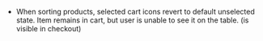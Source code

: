* When sorting products, selected cart icons revert to default unselected state. Item remains in cart, but user is unable to see it on the table. (is visible in checkout)